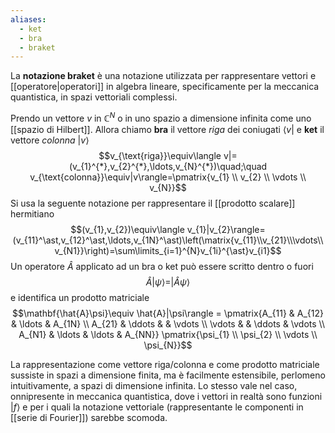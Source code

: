```yaml
---
aliases:
  - ket
  - bra
  - braket
---
```

La **notazione braket** è una notazione utilizzata per rappresentare vettori e [[operatore|operatori]] in algebra lineare, specificamente per la meccanica quantistica, in spazi vettoriali complessi.

Prendo un vettore $v$ in $\mathbb{C}^{N}$ o in uno spazio a dimensione infinita come uno [[spazio di Hilbert]]. Allora chiamo **bra** il vettore *riga* dei coniugati $\langle v|$ e **ket** il vettore *colonna* $|v\rangle$
$$v_{\text{riga}}\equiv\langle v|=(v_{1}^{*},v_{2}^{*},\ldots,v_{N}^{*})\quad;\quad v_{\text{colonna}}\equiv|v\rangle=\pmatrix{v_{1} \\ v_{2} \\ \vdots \\ v_{N}}$$
Si usa la seguente notazione per rappresentare il [[prodotto scalare]] hermitiano
$$(v_{1},v_{2})\equiv\langle v_{1}|v_{2}\rangle=(v_{11}^\ast,v_{12}^\ast,\ldots,v_{1N}^\ast)\left(\matrix{v_{11}\\v_{21}\\\vdots\\v_{N1}}\right)=\sum\limits_{i=1}^{N}v_{1i}^{\ast}v_{i1}$$
Un operatore $\hat{A}$ applicato ad un bra o ket può essere scritto dentro o fuori
$$\hat{A}|\psi\rangle=|\hat{A}\psi\rangle$$
e identifica un prodotto matriciale
$$\mathbf{\hat{A}\psi}\equiv \hat{A}|\psi\rangle = \pmatrix{A_{11} & A_{12} & \ldots & A_{1N} \\ A_{21} & \ddots &  & \vdots \\ \vdots & & \ddots & \vdots \\ A_{N1} & \ldots & \ldots & A_{NN}} \pmatrix{\psi_{1} \\ \psi_{2} \\ \vdots \\ \psi_{N}}$$

La rappresentazione come vettore riga/colonna e come prodotto matriciale sussiste in spazi a dimensione finita, ma è facilmente estensibile, perlomeno intuitivamente, a spazi di dimensione infinita. Lo stesso vale nel caso, onnipresente in meccanica quantistica, dove i vettori in realtà sono funzioni $|f\rangle$ e per i quali la notazione vettoriale (rappresentante le componenti in [[serie di Fourier]]) sarebbe scomoda.